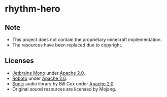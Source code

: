 rhythm-hero
===========

## Note

* This project does not contain the proprietary minecraft implementation.
* The resources have been replaced due to copyright.

## Licenses

* [Jetbrains Mono](https://www.jetbrains.com/lp/mono/) under [Apache 2.0](https://www.apache.org/licenses/LICENSE-2.0).
* [Roboto](https://fonts.google.com/specimen/Roboto) under [Apache 2.0](https://www.apache.org/licenses/LICENSE-2.0).
* [Sonic](https://github.com/waywardgeek/sonic) audio library by Bill Cox under [Apache 2.0](https://www.apache.org/licenses/LICENSE-2.0).
* Original sound resources are licensed by Mojang.
